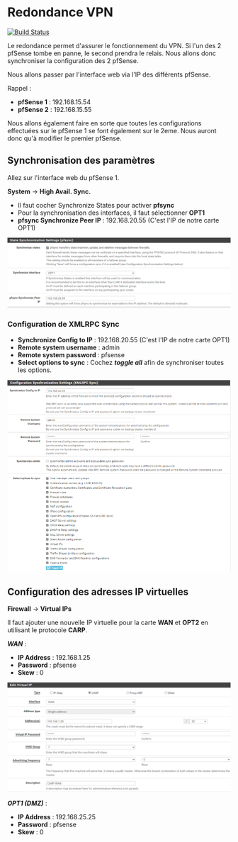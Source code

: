# Redondance VPN

[![Build Status](https://travis-ci.org/joemccann/dillinger.svg?branch=master)](https://travis-ci.org/joemccann/dillinger)

Le redondance permet d'assurer le fonctionnement du VPN. Si l'un des 2 pfSense tombe en panne, le second prendra le
relais. Nous allons donc synchroniser la configuration des 2 pfSense.

Nous allons passer par l'interface web via l'IP des différents pfSense.

Rappel : 
- **pfSense 1** : 192.168.15.54 
- **pfSense 2** : 192.168.15.55

Nous allons également faire en sorte que toutes les configurations effectuées sur le pfSense 1 se font également sur le 2eme. Nous auront donc qu'à modifier le premier pfSense.

## Synchronisation des paramètres

Allez sur l'interface web du pfSense 1.

**System** -> **High Avail. Sync.**

- Il faut cocher Synchronize States pour activer **pfsync**
- Pour la synchronisation des interfaces, il faut sélectionner **OPT1**
- **pfsync Synchronize Peer IP** : 192.168.20.55 (C'est l'IP de notre carte OPT1)

![Configuration](config1.png)

### Configuration de XMLRPC Sync

- **Synchronize Config to IP** : 192.168.20.55 (C'est l'IP de notre carte OPT1)
- **Remote system username** : admin
- **Remote system password** : pfsense
- **Select options to sync** : Cochez **_toggle all_** afin de synchroniser toutes les options.

![Configuration](config2.png)

## Configuration des adresses IP virtuelles

**Firewall** -> **Virtual IPs**

Il faut ajouter une nouvelle IP virtuelle pour la carte **WAN** et **OPT2** en utilisant le protocole **CARP**.

**_WAN_** : 
- **IP Address** : 192.168.1.25
- **Password** : pfsense
- **Skew** : 0

![Virtual IP](virtualip.png)

**_OPT1 (DMZ)_** : 
- **IP Address** : 192.168.25.25
- **Password** : pfsense
- **Skew** : 0

